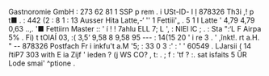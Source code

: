 Gastnoromie GmbH : 273 62 81 1 SSP p rem . i USt-ID- l Ị 878326 Th3i ,! p t■ . : 442 (2 : 8 1 : 13 Ausser Hita Latte,-‘ '' 1 Fettiii'„ . 5 1 I Latte ' 4,79 4,79 0,63 ..,. '■ Fettiirn Master :: ' í ! ! 7ahlu ELL 7; L ', : NlEl lC ; . : Sta ":‘L F Airpa 5% . Fi) t tOlAÍ 03, :( 3,5‘ 9,58 8 9,58 95 --- : 14(15 20 ' i re 3 . ' ,înkt!. rt a.H. " -- 878326 Postfach Fr i inkfu't a.M '5; : 33 0 3 :' : ' ' 60549 . LJarsii ( 14 řtiP7 303 with E ia Zijf ' ieden ? (j WS CO? , t: . ; f : 'tf ? :. sat isfaits 5 ŰR Lode smai' ^ptione .